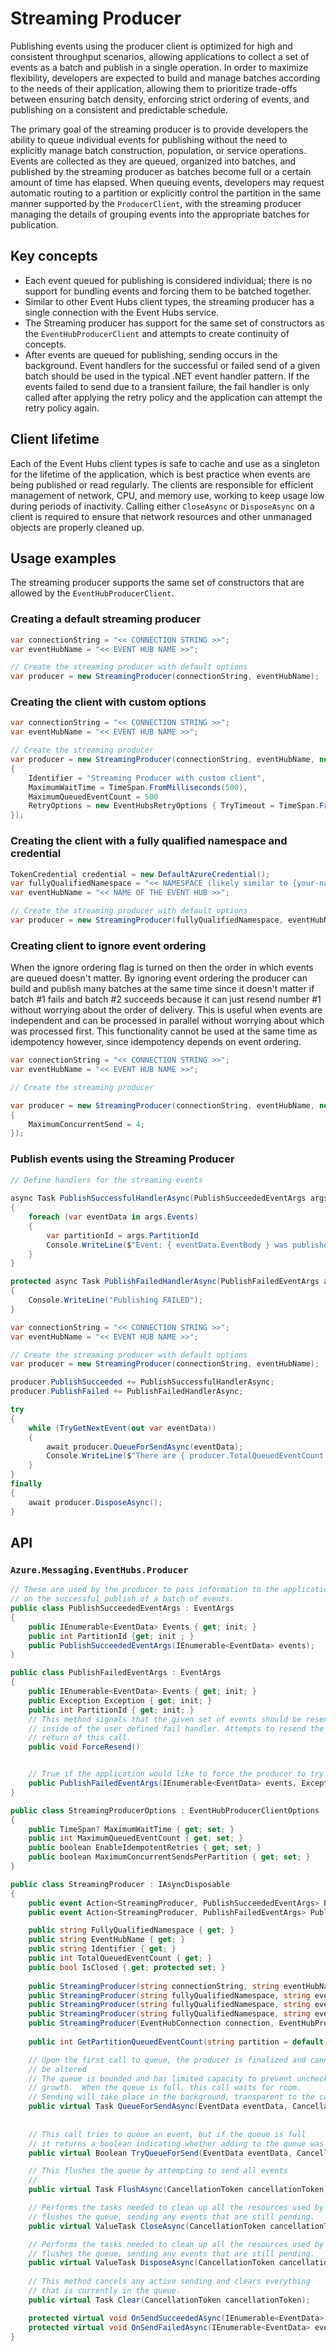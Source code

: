 # Streaming Producer
Publishing events using the producer client is optimized for high and consistent throughput scenarios, allowing applications to collect a set of events as a batch and publish in a single operation.  In order to maximize flexibility, developers are expected to build and manage batches according to the needs of their application, allowing them to prioritize trade-offs between ensuring batch density, enforcing strict ordering of events, and publishing on a consistent and predictable schedule.

The primary goal of the streaming producer is to provide developers the ability to queue individual events for publishing without the need to explicitly manage batch construction, population, or service operations.  Events are collected as they are queued, organized into batches, and published by the streaming producer as batches become full or a certain amount of time has elapsed.  When queuing events, developers may request automatic routing to a partition or explicitly control the partition in the same manner supported by the `ProducerClient`, with the streaming producer managing the details of grouping events into the appropriate batches for publication.

## Key concepts

- Each event queued for publishing is considered individual; there is no support for bundling events and forcing them to be batched together. 
- Similar to other Event Hubs client types, the streaming producer has a single connection with the Event Hubs service.
- The Streaming producer has support for the same set of constructors as the `EventHubProducerClient` and attempts to create continuity of concepts.
- After events are queued for publishing, sending occurs in the background. Event handlers for the successful or failed send of a given batch should be used in the typical .NET event handler pattern. If the events failed to send due to a transient failure, the fail handler is only called after applying the retry policy and the application can attempt the retry policy again. 


## Client lifetime
Each of the Event Hubs client types is safe to cache and use as a singleton for the lifetime of the application, which is best practice when events are being published or read regularly. The clients are responsible for efficient management of network, CPU, and memory use, working to keep usage low during periods of inactivity. Calling either `CloseAsync` or `DisposeAsync` on a client is required to ensure that network resources and other unmanaged objects are properly cleaned up.

## Usage examples

The streaming producer supports the same set of constructors that are allowed by the `EventHubProducerClient`.
### Creating a default streaming producer

```csharp
var connectionString = "<< CONNECTION STRING >>";
var eventHubName = "<< EVENT HUB NAME >>";

// Create the streaming producer with default options
var producer = new StreamingProducer(connectionString, eventHubName);
```

### Creating the client with custom options

```csharp  
var connectionString = "<< CONNECTION STRING >>";
var eventHubName = "<< EVENT HUB NAME >>";

// Create the streaming producer
var producer = new StreamingProducer(connectionString, eventHubName, new StreamingProducerOptions
{
    Identifier = "Streaming Producer with custom client",
    MaximumWaitTime = TimeSpan.FromMilliseconds(500),
    MaximumQueuedEventCount = 500
    RetryOptions = new EventHubsRetryOptions { TryTimeout = TimeSpan.FromMinutes(5) }
});    
```

### Creating the client with a fully qualified namespace and credential

```csharp
TokenCredential credential = new DefaultAzureCredential();
var fullyQualifiedNamespace = "<< NAMESPACE (likely similar to {your-namespace}.eventhub.windows.net) >>";
var eventHubName = "<< NAME OF THE EVENT HUB >>";

// Create the streaming producer with default options
var producer = new StreamingProducer(fullyQualifiedNamespace, eventHubName, credential);
```

### Creating client to ignore event ordering

When the ignore ordering flag is turned on then the order in which events are queued doesn't matter. By ignoring event ordering the producer can build and publish many batches at the same time since it doesn't matter if batch #1 fails and batch #2 succeeds because it can just resend number #1 without worrying about the order of delivery. This is useful when events are independent and can be processed in parallel without worrying about which was processed first. This functionality cannot be used at the same time as idempotency however, since idempotency depends on event ordering. 

```csharp 
var connectionString = "<< CONNECTION STRING >>";
var eventHubName = "<< EVENT HUB NAME >>";

// Create the streaming producer

var producer = new StreamingProducer(connectionString, eventHubName, new StreamingProducerOptions
{
    MaximumConcurrentSend = 4; 
});    
```

### Publish events using the Streaming Producer

```csharp
// Define handlers for the streaming events
    
async Task PublishSuccessfulHandlerAsync(PublishSucceededEventArgs args)
{
    foreach (var eventData in args.Events)
    {
        var partitionId = args.PartitionId
        Console.WriteLine($"Event: { eventData.EventBody } was published by partition { partitionId }.");
    }
}

protected async Task PublishFailedHandlerAsync(PublishFailedEventArgs args)
{
    Console.WriteLine("Publishing FAILED");
}

var connectionString = "<< CONNECTION STRING >>";
var eventHubName = "<< EVENT HUB NAME >>";

// Create the streaming producer with default options
var producer = new StreamingProducer(connectionString, eventHubName);

producer.PublishSucceeded += PublishSuccessfulHandlerAsync;    
producer.PublishFailed += PublishFailedHandlerAsync;

try
{
    while (TryGetNextEvent(out var eventData))
    {
        await producer.QueueForSendAsync(eventData);
        Console.WriteLine($"There are { producer.TotalQueuedEventCount } events queued for publishing.");
    }
}
finally
{   
    await producer.DisposeAsync();
}
```

## API
### `Azure.Messaging.EventHubs.Producer`

```csharp
// These are used by the producer to pass information to the application
// on the successful publish of a batch of events. 
public class PublishSucceededEventArgs : EventArgs
{
    public IEnumerable<EventData> Events { get; init; }
    public int PartitionId {get; init ; }
    public PublishSucceededEventArgs(IEnumerable<EventData> events);
}

public class PublishFailedEventArgs : EventArgs
{
    public IEnumerable<EventData> Events { get; init; }
    public Exception Exception { get; init; }
    public int PartitionId { get; init; }
    // This method signals that the given set of events should be resent upon a transient failure. This method should be called
    // inside of the user defined fail handler. Attempts to resend the events are done in the background independent of the
    // return of this call.
    public void ForceResend()


    // True if the application would like to force the producer to try to send an event again
    public PublishFailedEventArgs(IEnumerable<EventData> events, Exception ex, int partitionId);
}

public class StreamingProducerOptions : EventHubProducerClientOptions
{
    public TimeSpan? MaximumWaitTime { get; set; }
    public int MaximumQueuedEventCount { get; set; }   
    public boolean EnableIdempotentRetries { get; set; }   
    public boolean MaximumConcurrentSendsPerPartition { get; set; }
}

public class StreamingProducer : IAsyncDisposable
{
    public event Action<StreamingProducer, PublishSucceededEventArgs> PublishSucceeded;
    public event Action<StreamingProducer, PublishFailedEventArgs> PublishFailed;

    public string FullyQualifiedNamespace { get; }
    public string EventHubName { get; }
    public string Identifier { get; }
    public int TotalQueuedEventCount { get; }
    public bool IsClosed { get; protected set; }
    
    public StreamingProducer(string connectionString, string eventHubName = default , StreamingProducerOptions streamingOptions = default);
    public StreamingProducer(string fullyQualifiedNamespace, string eventHubName, AzureNamedKeyCredential credential, StreamingProducerOptions streamingOptions = default);
    public StreamingProducer(string fullyQualifiedNamespace, string eventHubName, AzureSasCredential credential, StreamingProducerOptions streamingOptions = default);
    public StreamingProducer(string fullyQualifiedNamespace, string eventHubName, TokenCredential credential, StreamingProducerOptions streamingOptions = default);
    public StreamingProducer(EventHubConnection connection, EventHubProducerClientOptions clientOptions = default);
    
    public int GetPartitionQueuedEventCount(string partition = default);

    // Upon the first call to queue, the producer is finalized and cannot 
    // be altered 
    // The queue is bounded and has limited capacity to prevent unchecked 
    // growth.  When the queue is full, this call waits for room.
    // Sending will take place in the background, transparent to the caller.
    public virtual Task QueueForSendAsync(EventData eventData, CancellationToken cancellationToken, SendEventOptions options = default);
    
    
    // This call tries to queue an event, but if the queue is full 
    // it returns a boolean indicating whether adding to the queue was successful
    public virtual Boolean TryQueueForSend(EventData eventData, CancellationToken cancellationToken, SendEventOptions options = default);

    // This flushes the queue by attempting to send all events 
    // 
    public virtual Task FlushAsync(CancellationToken cancellationToken);

    // Performs the tasks needed to clean up all the resources used by the producer, it also 
    // flushes the queue, sending any events that are still pending.
    public virtual ValueTask CloseAsync(CancellationToken cancellationToken);

    // Performs the tasks needed to clean up all the resources used by the producer, it also 
    // flushes the queue, sending any events that are still pending.
    public virtual ValueTask DisposeAsync(CancellationToken cancellationToken);
    
    // This method cancels any active sending and clears everything 
    // that is currently in the queue. 
    public virtual Task Clear(CancellationToken cancellationToken);

    protected virtual void OnSendSucceededAsync(IEnumerable<EventData> events);
    protected virtual void OnSendFailedAsync(IEnumerable<EventData> events, Exception ex, int partitionId);
}
```